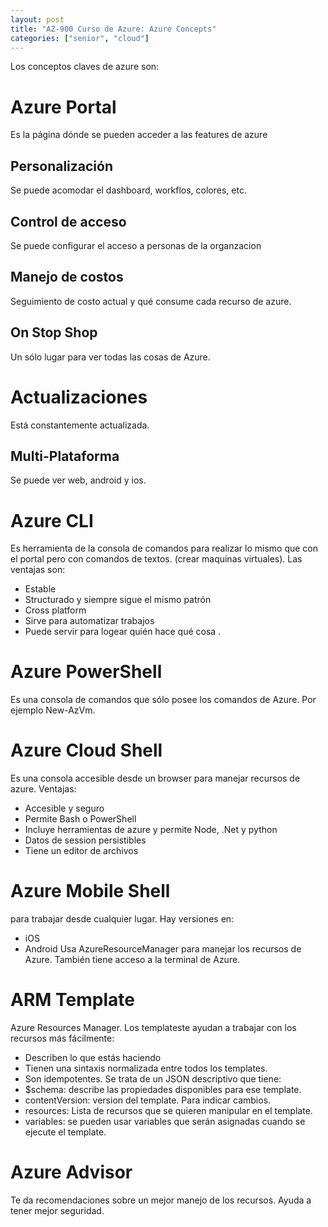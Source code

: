 ```yaml
---
layout: post
title: "AZ-900 Curso de Azure: Azure Concepts"
categories: ["senior", "cloud"]
---
```


Los conceptos claves de azure son<!--more-->:

# Azure Portal

Es la página dónde se pueden acceder a las features de azure

## Personalización

Se puede acomodar el dashboard, workflos, colores, etc.

## Control de acceso

Se puede configurar el acceso a personas de la organzacion

## Manejo de costos

Seguimiento de costo actual y qué consume cada recurso de azure.

## On Stop Shop

Un sólo lugar para ver todas las cosas de Azure.

# Actualizaciones

Está constantemente actualizada.

## Multi-Plataforma

Se puede ver web, android y ios.

# Azure CLI

Es herramienta de la consola de comandos para realizar lo mismo que con el portal pero con comandos de textos. (crear maquinas virtuales).
Las ventajas son:

- Estable
- Structurado y siempre sigue el mismo patrón
- Cross platform
- Sirve para automatizar trabajos
- Puede servir para logear quién hace qué cosa
  .

# Azure PowerShell

Es una consola de comandos que sólo posee los comandos de Azure. Por ejemplo New-AzVm.

# Azure Cloud Shell

Es una consola accesible desde un browser para manejar recursos de azure.
Ventajas:

- Accesible y seguro
- Permite Bash o PowerShell
- Incluye herramientas de azure y permite Node, .Net y python
- Datos de session persistibles
- Tiene un editor de archivos

# Azure Mobile Shell

para trabajar desde cualquier lugar. Hay versiones en:

- iOS
- Android
  Usa AzureResourceManager para manejar los recursos de Azure.
  También tiene acceso a la terminal de Azure.

# ARM Template

Azure Resources Manager.
Los templateste ayudan a trabajar con los recursos más fácilmente:

- Describen lo que estás haciendo
- Tienen una sintaxis normalizada entre todos los templates.
- Son idempotentes.
  Se trata de un JSON descriptivo que tiene:
- $schema: describe las propiedades disponibles para ese template.
- contentVersion: version del template. Para indicar cambios.
- resources: Lista de recursos que se quieren manipular en el template.
- variables: se pueden usar variables que serán asignadas cuando se ejecute el template.

# Azure Advisor

Te da recomendaciones sobre un mejor manejo de los recursos. Ayuda a tener mejor seguridad.
